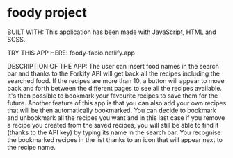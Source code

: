 # foody project

BUILT WITH:
This application has been made with JavaScript, HTML and SCSS.

TRY THIS APP HERE:
foody-fabio.netlify.app

DESCRIPTION OF THE APP:
The user can insert food names in the search bar and thanks to the Forkify API will get back all the recipes including the searched food.
If the recipes are more than 10, a button will appear to move back and forth between the different pages to see all the recipes available.
It's then possible to bookmark your favourite recipes to save them for the future.
Another feature of this app is that you can also add your own recipes that will be then automatically bookmarked.
You can decide to bookmark and unbookmark all the recipes you want and in this last case if you remove a recipe you created from the saved recipes, you will still be able to find it (thanks to the API key) by typing its name in the search bar.
You recognise the bookmarked recipes in the list thanks to an icon that will appear next to the recipe name.
